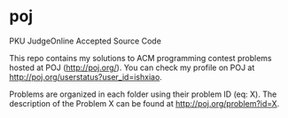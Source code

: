 # poj
PKU JudgeOnline Accepted Source Code

This repo contains my solutions to ACM programming contest problems hosted at POJ (<http://poj.org/>). You can check my profile on POJ at <http://poj.org/userstatus?user_id=ishxiao>.

Problems are organized in each folder using their problem ID (eq: X). The description of the Problem X can be found at <http://poj.org/problem?id=X>.